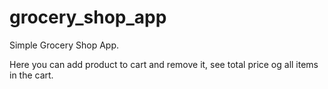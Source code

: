 # grocery_shop_app

Simple Grocery Shop App. 

Here you can add product to cart and remove it, see total price og all items in the cart. 
